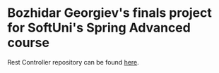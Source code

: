 # Bozhidar Georgiev's finals project for SoftUni's Spring Advanced course

Rest Controller repository can be found [here](https://github.com/georgiev-bozhidar/softUniFinalRest).